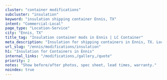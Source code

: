 ```yaml
---
cluster: "container modifications"
subcluster: "insulation"
keyword: "insulation shipping container Ennis, TX"
intent: "Commercial-Local"
page_type: "Location-Service"
city: "Ennis, TX"
title_tag: "Insulation container mods in Ennis | LC Container"
meta_description: "Insulation for shipping containers in Ennis, TX. Local fabrication & pro install. LC Container — Since 2003. Get a quote."
url_slug: "/ennis/modifications/insulation"
h1: "Insulation for Containers in Ennis"
internal_links: "/modifications,/gallery,/quote"
priority: 2
notes: "Show before/after photos, spec sheet, lead times, warranty."
noindex: true
---
```


<!-- TODO: Add unique city/inventory copy, images, and internal links here. -->
